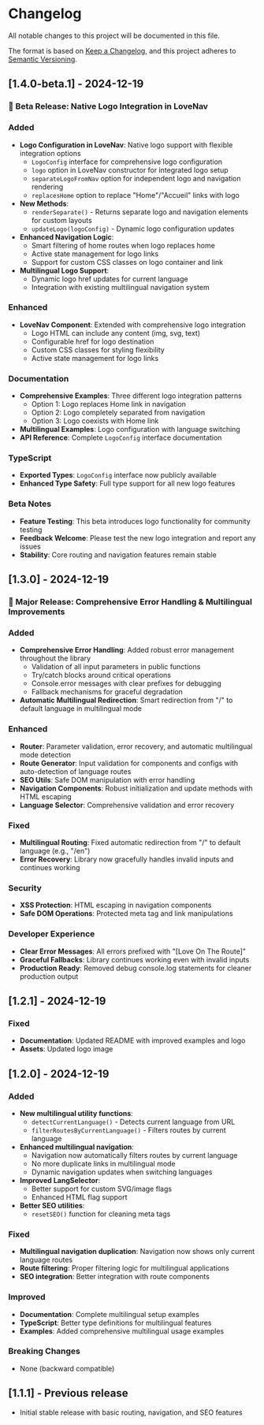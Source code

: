 # Changelog

All notable changes to this project will be documented in this file.

The format is based on [Keep a Changelog](https://keepachangelog.com/en/1.0.0/),
and this project adheres to [Semantic Versioning](https://semver.org/spec/v2.0.0.html).

## [1.4.0-beta.1] - 2024-12-19

### 🚀 Beta Release: Native Logo Integration in LoveNav

### Added

- **Logo Configuration in LoveNav**: Native logo support with flexible integration options
  - `LogoConfig` interface for comprehensive logo configuration
  - `logo` option in LoveNav constructor for integrated logo setup
  - `separateLogoFromNav` option for independent logo and navigation rendering
  - `replacesHome` option to replace "Home"/"Accueil" links with logo
- **New Methods**:
  - `renderSeparate()` - Returns separate logo and navigation elements for custom layouts
  - `updateLogo(logoConfig)` - Dynamic logo configuration updates
- **Enhanced Navigation Logic**:
  - Smart filtering of home routes when logo replaces home
  - Active state management for logo links
  - Support for custom CSS classes on logo container and link
- **Multilingual Logo Support**:
  - Dynamic logo href updates for current language
  - Integration with existing multilingual navigation system

### Enhanced

- **LoveNav Component**: Extended with comprehensive logo integration
  - Logo HTML can include any content (img, svg, text)
  - Configurable href for logo destination
  - Custom CSS classes for styling flexibility
  - Active state management for logo links

### Documentation

- **Comprehensive Examples**: Three different logo integration patterns
  - Option 1: Logo replaces Home link in navigation
  - Option 2: Logo completely separated from navigation
  - Option 3: Logo coexists with Home link
- **Multilingual Examples**: Logo configuration with language switching
- **API Reference**: Complete `LogoConfig` interface documentation

### TypeScript

- **Exported Types**: `LogoConfig` interface now publicly available
- **Enhanced Type Safety**: Full type support for all new logo features

### Beta Notes

- **Feature Testing**: This beta introduces logo functionality for community testing
- **Feedback Welcome**: Please test the new logo integration and report any issues
- **Stability**: Core routing and navigation features remain stable

## [1.3.0] - 2024-12-19

### 🎉 Major Release: Comprehensive Error Handling & Multilingual Improvements

### Added

- **Comprehensive Error Handling**: Added robust error management throughout the library
  - Validation of all input parameters in public functions
  - Try/catch blocks around critical operations
  - Console.error messages with clear prefixes for debugging
  - Fallback mechanisms for graceful degradation
- **Automatic Multilingual Redirection**: Smart redirection from "/" to default language in multilingual mode

### Enhanced

- **Router**: Parameter validation, error recovery, and automatic multilingual mode detection
- **Route Generator**: Input validation for components and configs with auto-detection of language routes
- **SEO Utils**: Safe DOM manipulation with error handling
- **Navigation Components**: Robust initialization and update methods with HTML escaping
- **Language Selector**: Comprehensive validation and error recovery

### Fixed

- **Multilingual Routing**: Fixed automatic redirection from "/" to default language (e.g., "/en")
- **Error Recovery**: Library now gracefully handles invalid inputs and continues working

### Security

- **XSS Protection**: HTML escaping in navigation components
- **Safe DOM Operations**: Protected meta tag and link manipulations

### Developer Experience

- **Clear Error Messages**: All errors prefixed with "[Love On The Route]"
- **Graceful Fallbacks**: Library continues working even with invalid inputs
- **Production Ready**: Removed debug console.log statements for cleaner production output

## [1.2.1] - 2024-12-19

### Fixed

- **Documentation**: Updated README with improved examples and logo
- **Assets**: Updated logo image

## [1.2.0] - 2024-12-19

### Added

- **New multilingual utility functions**:
  - `detectCurrentLanguage()` - Detects current language from URL
  - `filterRoutesByCurrentLanguage()` - Filters routes by current language
- **Enhanced multilingual navigation**:
  - Navigation now automatically filters routes by current language
  - No more duplicate links in multilingual mode
  - Dynamic navigation updates when switching languages
- **Improved LangSelector**:
  - Better support for custom SVG/image flags
  - Enhanced HTML flag support
- **Better SEO utilities**:
  - `resetSEO()` function for cleaning meta tags

### Fixed

- **Multilingual navigation duplication**: Navigation now shows only current language routes
- **Route filtering**: Proper filtering logic for multilingual applications
- **SEO integration**: Better integration with route components

### Improved

- **Documentation**: Complete multilingual setup examples
- **TypeScript**: Better type definitions for multilingual features
- **Examples**: Added comprehensive multilingual usage examples

### Breaking Changes

- None (backward compatible)

## [1.1.1] - Previous release

- Initial stable release with basic routing, navigation, and SEO features
